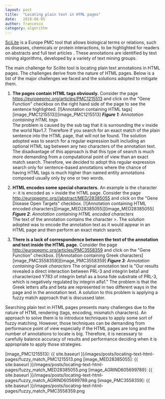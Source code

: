 ```yaml
---
layout: post
title:  "Locating plain text in HTML pages"
date:   2018-06-05
author: francesco
category: algorithm
---
```


[SciLite][1] is a Europe PMC tool that allows biological terms or relations, such as diseases, chemicals or protein interactions, to be highlighted for readers on abstracts and full text articles . These annotations are identified by text mining algorithms, developed by a variety of text mining groups.

The main challenge for Scilite tool is locating plain text annotations in HTML pages. The challenges derive from the nature of HTML pages. Below is a list of the major challenges we faced and the solutions adopted to mitigate them.

 1. **The pages contain HTML tags obviously.** Consider the page https://europepmc.org/articles/PMC1215513 and click on the "Gene Function" checkbox on the right hand side of the page to see the sentence highlighted. 
 [![Annotation containing HTML tags][image_PMC1215513]][image_PMC1215513]
***Figure 1**: Annotation containing HTML tags*  
The problem is caused by the sub tag that it is surrounding the v inside the world Nav1.7. Therefore if you search for an exact match of the plain sentence into the HTML page, that will not be found. The solution adopted was to search for a regular expression built including an optional HTML tag between any two characters of the annotation text. The disadvantage of this approach is that this type of search is much more demanding from a computational point of view than an exact match search. Therefore, we decided to adopt this regular expression search only for sentence-based annotations where the chance of having HTML tags is much higher than named entity annotations composed usually only by one or two words.
 
 2. **HTML encodes some special characters.** An example is the character >: it is encoded as &gt; inside the HTML page. Consider the page http://europepmc.org//abstract/MED/28385055 and click on the "Gene Disease Open Targets" checkbox. 
 [![Annotation containing HTML encoded characters][image_MED28385055]][image_MED28385055]
***Figure 2**: Annotation containing HTML encoded characters*   
The text of the annotation contains the character >. The solution adopted was to encode the annotation text as it would appear in an HTML page and then perform an exact match search.
 
 3. **There is a lack of correspondence between the text of the annotation and text inside the HTML page.** Consider the page http://europepmc.org/articles/PMC3558359 and click on the "Gene Function" checkbox.
 [![Annotation containing Greek characters][image_PMC3558359]][image_PMC3558359]
***Figure 3**: Annotation containing Greek characters* 
The original annotation text is "Our results revealed a direct interaction between PRL-3 and integrin beta1 and characterized Y783 of integrin beta1 as a bona fide substrate of PRL-3, which is negatively regulated by integrin alfa1." The problem is that the Greek letters alfa and beta are represented in two different ways in the page and in the annotation text. A solution to this problem is applying a fuzzy match approach that is discussed later.
 


Searching plain text in HTML pages presents many challenges due to the nature of HTML rendering (tags, encoding, mismatch characters). An approach to solve them is to introduce techniques to apply some sort of fuzzy matching. However, those techniques can be demanding from performance point of view especially if the HTML pages are long and the number of annotations to locate is big. Therefore, it is necessary to carefully balance accuracy of results and performance deciding when it is  appropriate to apply those strategies.


  [1]: https://europepmc.org/Annotations
  [2]: http://fusejs.io/
  [3]: https://en.wikipedia.org/wiki/Levenshtein_distance
  [4]: https://github.com/Tessmore/sbd
  [image_PMC1215513]: {{ site.baseurl }}/images/posts/locating-text-html-pages/fuzzy_match_PMC1215513.png
  [image_MED28385055]: {{ site.baseurl }}/images/posts/locating-text-html-pages/fuzzy_match_MED28385055.png
  [image_AGRIND605699789]: {{ site.baseurl }}/images/posts/locating-text-html-pages/fuzzy_match_AGRIND605699789.png
  [image_PMC3558359]: {{ site.baseurl }}/images/posts/locating-text-html-pages/fuzzy_match_PMC3558359.png
